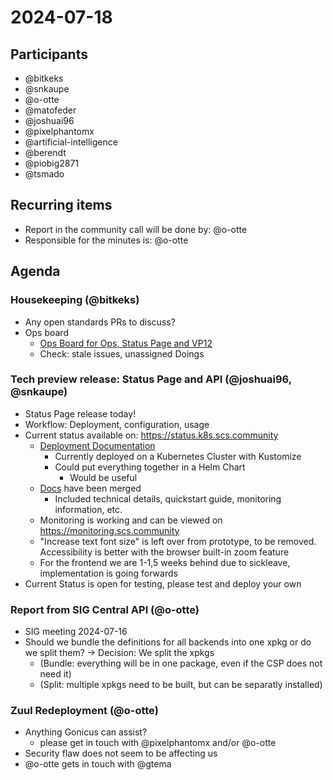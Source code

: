 # 2024-07-18

## Participants
- @bitkeks
- @snkaupe
- @o-otte
- @matofeder
- @joshuai96
- @pixelphantomx
- @artificial-intelligence
- @berendt
- @piobig2871
- @tsmado
## Recurring items

- Report in the community call will be done by: @o-otte
- Responsible for the minutes is: @o-otte

## Agenda

### Housekeeping (@bitkeks)

- Any open standards PRs to discuss?
- Ops board
    - [Ops Board for Ops, Status Page and VP12](https://github.com/orgs/SovereignCloudStack/projects/6/views/8?layout=table&groupedBy%5BcolumnId%5D=Status&filterQuery=label%3A%22ops%22%2C%22status-page%22%2C%22SCS-VP12%22+-status%3ADone%2CAbandoned+&visibleFields=%5B%22Title%22%2C%22Assignees%22%2C%22Labels%22%2C%22Repository%22%5D)
    - Check: stale issues, unassigned Doings

### Tech preview release: Status Page and API (@joshuai96, @snkaupe)

- Status Page release today!
- Workflow: Deployment, configuration, usage
- Current status available on: https://status.k8s.scs.community
    - [Deployment Documentation](https://github.com/SovereignCloudStack/status-page-deployment/tree/main/kubernetes/environments/scs-public)
        - Currently deployed on a Kubernetes Cluster with Kustomize
        - Could put everything together in a Helm Chart
            - Would be useful
    - [Docs](https://docs.scs.community/docs/category/status-page/) have been merged
        - Included technical details, quickstart guide, monitoring information, etc.
    - Monitoring is working and can be viewed on https://monitoring.scs.community
    - "Increase text font size" is left over from prototype, to be removed. Accessibility is better with the browser built-in zoom feature
    - For the frontend we are 1-1,5 weeks behind due to sickleave, implementation is going forwards
- Current Status is open for testing, please test and deploy your own

### Report from SIG Central API (@o-otte)

- SIG meeting 2024-07-16
- Should we bundle the definitions for all backends into one xpkg or do we split them? -> Decision: We split the xpkgs
    - (Bundle: everything will be in one package, even if the CSP does not need it)
    - (Split: multiple xpkgs need to be built, but can be separatly installed)

### Zuul Redeployment (@o-otte)

- Anything Gonicus can assist?
    - please get in touch with @pixelphantomx and/or @o-otte
- Security flaw does not seem to be affecting us
- @o-otte gets in touch with @gtema
